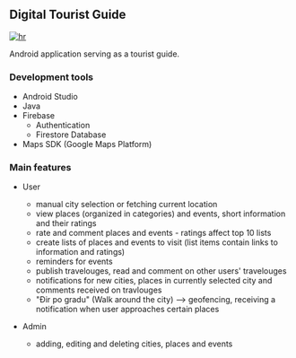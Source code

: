 ## Digital Tourist Guide
[![hr](https://img.shields.io/badge/lang-hr-blue.svg)](https://github.com/a-lorena/Digital_tourist_guide/blob/main/README.md)

Android application serving as a tourist guide.


### Development tools
- Android Studio
- Java
- Firebase
  - Authentication
  - Firestore Database
- Maps SDK (Google Maps Platform)


### Main features
- User
  - manual city selection or fetching current location
  - view places (organized in categories) and events, short information and their ratings
  - rate and comment places and events - ratings affect top 10 lists
  - create lists of places and events to visit (list items contain links to information and ratings)
  - reminders for events
  - publish travelouges, read and comment on other users' travelouges
  - notifications for new cities, places in currently selected city and comments received on travlouges
  - "Đir po gradu" (Walk around the city) --> geofencing, receiving a notification when user approaches certain places

- Admin
  - adding, editing and deleting cities, places and events
